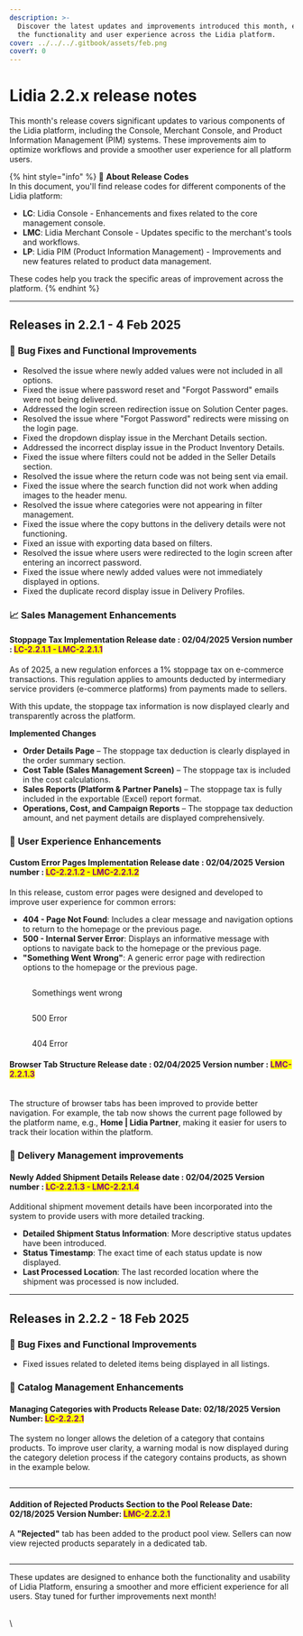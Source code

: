 ```yaml
---
description: >-
  Discover the latest updates and improvements introduced this month, enhancing
  the functionality and user experience across the Lidia platform.
cover: ../../../.gitbook/assets/feb.png
coverY: 0
---
```


# Lidia 2.2.x release notes

This month's release covers significant updates to various components of the Lidia platform, including the Console, Merchant Console, and Product Information Management (PIM) systems. These improvements aim to optimize workflows and provide a smoother user experience for all platform users.

{% hint style="info" %}
🔎 **About Release Codes**\
In this document, you'll find release codes for different components of the Lidia platform:

* **LC**: Lidia Console - Enhancements and fixes related to the core management console.
* **LMC**: Lidia Merchant Console - Updates specific to the merchant's tools and workflows.
* **LP**: Lidia PIM (Product Information Management) - Improvements and new features related to product data management.

These codes help you track the specific areas of improvement across the platform.
{% endhint %}

***

## Releases in 2.2.1 - 4 Feb 2025

### 🚀 **Bug Fixes and Functional Improvements**

* Resolved the issue where newly added values were not included in all options.
* Fixed the issue where password reset and "Forgot Password" emails were not being delivered.
* Addressed the login screen redirection issue on Solution Center pages.
* Resolved the issue where "Forgot Password" redirects were missing on the login page.
* Fixed the dropdown display issue in the Merchant Details section.
* Addressed the incorrect display issue in the Product Inventory Details.
* Fixed the issue where filters could not be added in the Seller Details section.
* Resolved the issue where the return code was not being sent via email.
* Fixed the issue where the search function did not work when adding images to the header menu.
* Resolved the issue where categories were not appearing in filter management.
* Fixed the issue where the copy buttons in the delivery details were not functioning.
* Fixed an issue with exporting data based on filters.
* Resolved the issue where users were redirected to the login screen after entering an incorrect password.
* Fixed the issue where newly added values were not immediately displayed in options.
* Fixed the duplicate record display issue in Delivery Profiles.

### 📈 **Sales Management Enhancements**

#### **Stoppage Tax Implementation** **Release date :**  02/04/2025 **Version number :&#x20;**<mark style="color:purple;">**LC-2.2.1.1 - LMC-2.2.1.1**</mark>

As of 2025, a new regulation enforces a 1% stoppage tax on e-commerce transactions. This regulation applies to amounts deducted by intermediary service providers (e-commerce platforms) from payments made to sellers.

With this update, the stoppage tax information is now displayed clearly and transparently across the platform.

**Implemented Changes**

* **Order Details Page** – The stoppage tax deduction is clearly displayed in the order summary section.
* **Cost Table (Sales Management Screen)** – The stoppage tax is included in the cost calculations.
* **Sales Reports (Platform & Partner Panels)** – The stoppage tax is fully included in the exportable (Excel) report format.
* **Operations, Cost, and Campaign Reports** – The stoppage tax deduction amount, and net payment details are displayed comprehensively.

### 🌟 **User Experience Enhancements**

#### **Custom Error Pages Implementation** **Release date :**  02/04/2025 **Version number :&#x20;**<mark style="color:purple;">**LC-2.2.1.2 - LMC-2.2.1.2**</mark>

In this release, custom error pages were designed and developed to improve user experience for common errors:

* **404 - Page Not Found**: Includes a clear message and navigation options to return to the homepage or the previous page.
* **500 - Internal Server Error**: Displays an informative message with options to navigate back to the homepage or the previous page.
* **"Something Went Wrong"**: A generic error page with redirection options to the homepage or the previous page.

<div><figure><img src="../../../.gitbook/assets/Master (6).png" alt=""><figcaption><p>Somethings went wrong</p></figcaption></figure> <figure><img src="../../../.gitbook/assets/Master (5).png" alt=""><figcaption><p>500 Error</p></figcaption></figure> <figure><img src="../../../.gitbook/assets/Master (4).png" alt=""><figcaption><p>404 Error</p></figcaption></figure></div>

#### **Browser Tab Structure** **Release date :**  02/04/2025 **Version number : &#x20;**<mark style="color:purple;">**LMC-2.2.1.3**</mark>

\
The structure of browser tabs has been improved to provide better navigation. For example, the tab now shows the current page followed by the platform name, e.g., **Home | Lidia Partner**, making it easier for users to track their location within the platform.

### 🚚 Delivery Management improvements

#### **Newly Added Shipment Details** **Release date :**  02/04/2025 **Version number : &#x20;**<mark style="color:purple;">**LC-2.2.1.3 - LMC-2.2.1.4**</mark>

Additional shipment movement details have been incorporated into the system to provide users with more detailed tracking.

* **Detailed Shipment Status Information**: More descriptive status updates have been introduced.
* **Status Timestamp**: The exact time of each status update is now displayed.
* **Last Processed Location**: The last recorded location where the shipment was processed is now included.

***

## Releases in 2.2.2 - 18 Feb 2025

### 🚀 Bug Fixes and Functional Improvements

* Fixed issues related to deleted items being displayed in all listings.

### 📁 Catalog Management Enhancements

#### **Managing Categories with Products** Release Date: 02/18/2025 Version Number: <mark style="color:purple;">LC-2.2.2.1</mark>

The system no longer allows the deletion of a category that contains products. To improve user clarity, a warning modal is now displayed during the category deletion process if the category contains products, as shown in the example below.

<figure><img src="../../../.gitbook/assets/console.nevade.com_metadata_categories.png" alt=""><figcaption></figcaption></figure>

***

#### **Addition of Rejected Products Section to the Pool** Release Date: 02/18/2025 Version Number: <mark style="color:purple;">LMC-2.2.2.1</mark>

A **"Rejected"** tab has been added to the product pool view. Sellers can now view rejected products separately in a dedicated tab.



<figure><img src="../../../.gitbook/assets/partner.nevade.com_metadata_datapoolitems_5966.png" alt=""><figcaption></figcaption></figure>

***

These updates are designed to enhance both the functionality and usability of Lidia Platform, ensuring a smoother and more efficient experience for all users. Stay tuned for further improvements next month!

\
\
